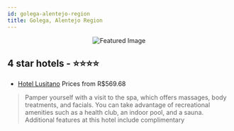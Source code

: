 ```yaml
---
id: golega-alentejo-region
title: Golega, Alentejo Region
---
```


<center><img src="https://i.travelapi.com/hotels/2000000/1660000/1653900/1653848/b68b1bf8_z.jpg" alt="Featured Image" /></center>


##  4 star hotels - ⭐️⭐️⭐️⭐️

-    [Hotel Lusitano](https://us.hurb.com/hotels/golega/hotel-lusitano-JNP-JP152507?cmp=18055) Prices from R$569.68
   > Pamper yourself with a visit to the spa, which offers massages, body treatments, and facials. You can take advantage of recreational amenities such as a health club, an indoor pool, and a sauna. Additional features at this hotel include complimentary
